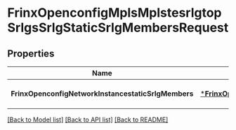 # FrinxOpenconfigMplsMplstesrlgtopSrlgsSrlgStaticSrlgMembersRequest

## Properties
Name | Type | Description | Notes
------------ | ------------- | ------------- | -------------
**FrinxOpenconfigNetworkInstancestaticSrlgMembers** | [***FrinxOpenconfigMplsMplstesrlgtopSrlgsSrlgStaticSrlgMembers**](frinx.openconfig.mpls.mplstesrlgtop.srlgs.srlg.StaticSrlgMembers.md) |  | [optional] [default to null]

[[Back to Model list]](../README.md#documentation-for-models) [[Back to API list]](../README.md#documentation-for-api-endpoints) [[Back to README]](../README.md)


